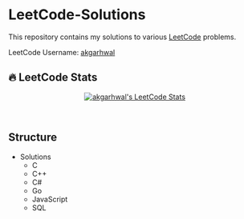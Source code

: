 # LeetCode-Solutions

This repository contains my solutions to various [LeetCode](https://leetcode.com/akgarhwal/) problems.

LeetCode Username: [akgarhwal](https://leetcode.com/akgarhwal/)

<!-- [![akgarhwal LeetCode Stats](https://leetcode-stats.vercel.app/api?username=akgarhwal&theme=Dark)](https://github.com/JeremyTsaii/leetcode-stats)
 -->
## 🔥 LeetCode Stats
<!-- Better LeetCode Stats: https://leetcard.jacoblin.cool/ -->
<p align="center">
<a href="https://leetcode.com/akgarhwal/" target="_blank">
<img align="center" src="https://leetcard.jacoblin.cool/akgarhwal?theme=dark&font=Fira%20Code&ext=contest&animation=true&hide=ranking" alt="akgarhwal's LeetCode Stats" />
</a>
</p>
<br/>

## Structure

* Solutions  
  * C  
  * C++  
  * C#
  * Go
  * JavaScript
  * SQL
